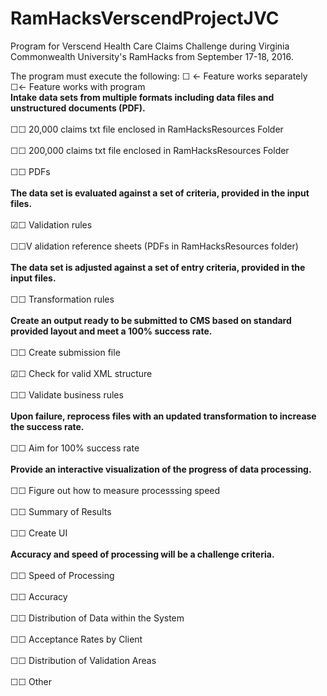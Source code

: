 # RamHacksVerscendProjectJVC

Program for Verscend Health Care Claims Challenge during Virginia Commonwealth University's RamHacks from September 17-18, 2016.

The program must execute the following:
☐ <- Feature works separately ☐<- Feature works with program
<br><b>Intake data sets from multiple formats including data files and unstructured documents (PDF).</b></br>
<br> ☐☐ 20,000 claims txt file enclosed in RamHacksResources Folder</br>
 <br> ☐☐ 200,000 claims txt file enclosed in RamHacksResources Folder</br>
 <br> ☐☐ PDFs</br>
<br><b>The data set is evaluated against a set of criteria, provided in the input files.</b></br>
 <br> ☑☐ Validation rules</br>
 <br> ☐☐V alidation reference sheets (PDFs in RamHacksResources folder)</br>
<br><b>The data set is adjusted against a set of entry criteria, provided in the input files.</b></br>
 <br> ☐☐ Transformation rules</br>
<br><b>Create an output ready to be submitted to CMS based on standard provided layout and meet a 100% success rate.</b></br>
 <br> ☐☐ Create submission file</br>
 <br> ☑☐ Check for valid XML structure</br>
 <br> ☐☐ Validate business rules</br>
<br><b>Upon failure, reprocess files with an updated transformation to increase the success rate.</b></br>
 <br> ☐☐ Aim for 100% success rate</br>
<br><b>Provide an interactive visualization of the progress of data processing.</b></br>
 <br> ☐☐ Figure out how to measure processsing speed</br>
<br>  ☐☐ Summary of Results</br>
 <br> ☐☐ Create UI</br>
<br><b>Accuracy and speed of processing will be a challenge criteria.</b></br>
 <br> ☐☐ Speed of Processing</br>
 <br> ☐☐ Accuracy</br>
 <br> ☐☐ Distribution of Data within the System </br>
 <br> ☐☐ Acceptance Rates by Client</br>
 <br> ☐☐ Distribution of Validation Areas </br>
 <br> ☐☐ Other</br>
